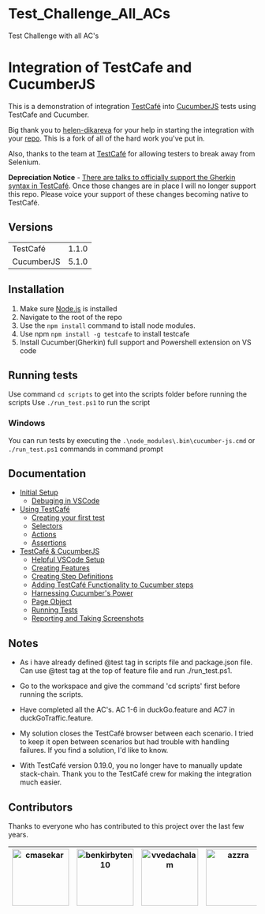 # Test_Challenge_All_ACs
Test Challenge with all AC's

# Integration of TestCafe and CucumberJS

This is a demonstration of integration [TestCafé](https://github.com/DevExpress/testcafe) into [CucumberJS](https://github.com/cucumber/cucumber-js) tests using TestCafe and Cucumber.

Big thank you to [helen-dikareva](https://github.com/helen-dikareva/) for your help in starting the integration with your [repo](https://github.com/helen-dikareva/testcafe-cucumber-demo). This is a fork of all of the hard work you've put in. 

Also, thanks to the team at [TestCafé](https://github.com/DevExpress/testcafe) for allowing testers to break away from Selenium.

**Depreciation Notice** - [There are talks to officially support the Gherkin syntax in TestCafé](https://github.com/DevExpress/testcafe/issues/1373#issuecomment-291526857). Once those changes are in place I will no longer support this repo. Please voice your support of these changes becoming native to TestCafé.

## Versions
<table>
<tr>
    <td>TestCafé</td>
    <td>1.1.0</td>
</tr>
<tr>
    <td>CucumberJS</td>
    <td>5.1.0</td>
</tr>
</table>

## Installation 

1. Make sure [Node.js](https://nodejs.org/) is installed
2. Navigate to the root of the repo
3. Use the `npm install` command to istall node modules.
4. Use npm `npm install -g testcafe` to install testcafe
5. Install Cucumber(Gherkin) full support and Powershell extension on VS code

## Running tests

Use command `cd scripts` to get into the scripts folder before running the scripts
Use `./run_test.ps1` to run the script

### Windows
You can run tests by executing the `.\node_modules\.bin\cucumber-js.cmd` or `./run_test.ps1` commands in command prompt

## Documentation
* [Initial Setup](https://github.com/rquellh/testcafe-cucumber/wiki/Initial-Setup)
  * [Debuging in VSCode](https://github.com/rquellh/testcafe-cucumber/wiki/Debugging-in-VSCode)
* [Using TestCafé](https://github.com/rquellh/testcafe-cucumber/wiki/Using-TestCafe)
  * [Creating your first test](https://github.com/rquellh/testcafe-cucumber/wiki/Creating-your-first-test)
  * [Selectors](https://github.com/rquellh/testcafe-cucumber/wiki/Selectors)
  * [Actions](https://github.com/rquellh/testcafe-cucumber/wiki/Actions)
  * [Assertions](https://github.com/rquellh/testcafe-cucumber/wiki/Assertions)
* [TestCafé & CucumberJS](https://github.com/rquellh/testcafe-cucumber/wiki/TestCafe-&-CucumberJS)
  * [Helpful VSCode Setup](https://github.com/rquellh/testcafe-cucumber/wiki/Helpful-VSCode-Setup)
  * [Creating Features](https://github.com/rquellh/testcafe-cucumber/wiki/Creating-Features)
  * [Creating Step Definitions](https://github.com/rquellh/testcafe-cucumber/wiki/Creating-Step-Definitions)
  * [Adding TestCafé Functionality to Cucumber steps](https://github.com/rquellh/testcafe-cucumber/wiki/Adding-TestCafe-Functionality-to-Cucumber-steps)
  * [Harnessing Cucumber's Power](https://github.com/rquellh/testcafe-cucumber/wiki/Harnessing-Cucumber's-Power)
  * [Page Object](https://github.com/rquellh/testcafe-cucumber/wiki/Page-Object)
  * [Running Tests](https://github.com/rquellh/testcafe-cucumber/wiki/Running-Tests)
  * [Reporting and Taking Screenshots](https://github.com/rquellh/testcafe-cucumber/wiki/Reporting-and-Taking-Screenshots)

## Notes

* As i have already defined @test tag in scripts file and package.json file. Can use @test tag at the top of feature file and run ./run_test.ps1.

* Go to the workspace and give the command 'cd scripts' first before running the scripts.

* Have completed all the AC's. AC 1-6 in duckGo.feature and AC7 in duckGoTraffic.feature.

* My solution closes the TestCafé browser between each scenario. I tried to keep it open between scenarios but had trouble with handling failures. If you find a solution, I'd like to know.

* With TestCafé version 0.19.0, you no longer have to manually update stack-chain. Thank you to the TestCafé crew for making the integration much easier.

## Contributors 
Thanks to everyone who has contributed to this project over the last few years.

[<img alt="cmasekar" src="https://avatars0.githubusercontent.com/u/6192576?s=460&v=4" width="115">](https://github.com/cmasekar) |[<img alt="benkirbyten10" src="https://avatars0.githubusercontent.com/u/29120362?s=460&v=4" width="115">](https://github.com/benkirbyten10) |[<img alt="vvedachalam" src="https://avatars1.githubusercontent.com/u/7630355?s=460&v=4" width="115">](https://github.com/vvedachalam) |[<img alt="azzra" src="https://avatars3.githubusercontent.com/u/9268494?s=460&v=4" width="115">](https://github.com/azzra) |
:---: |:---: |:---: |:---: |
